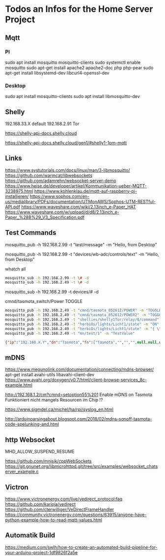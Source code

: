 # Todos an Infos for the Home Server Project

## Mqtt

### PI

sudo apt install mosquitto mosquitto-clients
sudo systemctl enable mosquitto
sudo apt-get install apache2 apache2-doc php php-pear
sudo apt-get install libsystemd-dev libcurl4-openssl-dev

### Desktop

sudo apt install mosquitto-clients
sudo apt install libmosquitto-dev

## Shelly

192.168.33.X default
192.168.2.91 Tor

https://shelly-api-docs.shelly.cloud

https://shelly-api-docs.shelly.cloud/gen1/#shelly1-1pm-mqtt

## Links

https://www.systutorials.com/docs/linux/man/3-libmosquitto/
https://github.com/warmcat/libwebsockets
https://github.com/adamrehn/websocket-server-demo
https://www.heise.de/developer/artikel/Kommunikation-ueber-MQTT-3238975.html
https://www.kohlenklau.de/mqtt-auf-raspberry-pi-installieren/
https://www.sophos.com/en-us/medialibrary/PDFs/documentation/UTMonAWS/Sophos-UTM-RESTful-API.pdf
https://www.waveshare.com/wiki/2.13inch_e-Paper_HAT
https://www.waveshare.com/w/upload/d/d8/2.13inch_e-Paper_%28B%29_V3_Specification.pdf

## Test Commands

mosquitto_pub -h 192.168.2.99 -t "test/message" -m "Hello, from Desktop"

mosquitto_pub -h 192.168.2.99 -t "devices/wb-adc/controls/text" -m "Hello, from Desktop"

whatch all

```bash
mosquitto_sub -h 192.168.2.99 -t \# -d
mosquitto_sub -h 192.168.2.49 -t \# -d
```

mosquitto_sub -h 192.168.2.99 -t devices/# -d

cmnd/tasmota_switch/Power TOGGLE

```bash
mosquitto_pub -h 192.168.2.49 -t "cmnd/tasmota_852612/POWER" -m "TOGGLE"
mosquitto_pub -h 192.168.2.49 -t "cmnd/tasmota_852612/POWER2" -m "TOGGLE" or ON / OFF
mosquitto_pub -h 192.168.2.49 -t "shellies/shelly1Tor/relay/0/command" -m "toggle" or on / off
mosquitto_pub -h 192.168.2.49 -t "herbiOs/lights/Licht1/state" -m "ON"
mosquitto_pub -h 192.168.2.49 -t "herbiOs/lights/Licht1/state" -m "{ \"state\" : \"ON\", \"brightness\" : 125}"
mosquitto_pub -h 192.168.2.49 -t "mn/test/1" -m "TestValue"
```

```Json
{"ip":"192.168.X.Y","dn":"Tasmota","fn":["Tasmota","","","",null,null,null,null],"hn":"tasmota-852612-1554","mac":"84CCA8852612","md":"4CH Relay","ty":0,"if":0,"ofln":"Offline","onln":"Online","state":["OFF","ON","TOGGLE","HOLD"],"sw":"10.0.0","t":"tasmota_852612","ft":"%prefix%/%topic%/","tp":["cmnd","stat","tele"],"rl":[1,1,1,1,0,0,0,0],"swc":[-1,-1,-1,-1,-1,-1,-1,-1],"swn":[null,null,null,null,null,null,null,null],"btn":[0,0,0,0,0,0,0,0],"so":{"4":0,"11":0,"13":0,"17":0,"20":0,"30":0,"68":0,"73":0,"82":0,"114":0,"117":0},"lk":0,"lt_st":0,"sho":[0,0,0,0],"ver":1}
```

## mDNS

https://www.megunolink.com/documentation/connecting/mdns-browser/
apt-get install avahi-utils
libavahi-client-dev
https://www.avahi.org/doxygen/v0.7/html/client-browse-services_8c-example.html

http://192.168.1.2/cm?cmnd=setoption55%201 Enable mDNS on Tasmota
Funktioniert nicht mangels Resourcen im Chip !?

https://www.sigmdel.ca/michel/ha/rpi/syslog_en.html

http://arduinoarsingabout.blogspot.com/2018/02/mdns-sonoff-tasmota-code-spelunking-and.html

## http  Websocket

MHD_ALLOW_SUSPEND_RESUME

https://github.com/mnisjk/cppWebSockets
https://git.gnunet.org/libmicrohttpd.git/tree/src/examples/websocket_chatserver_example.c

## Victron

https://www.victronenergy.com/live/vedirect_protocol:faq
https://github.com/karioja/vedirect
https://github.com/cterwilliger/VeDirectFrameHandler
https://community.victronenergy.com/questions/63915/anyone-have-python-example-how-to-read-mqtt-values.html

## Automatik Build
https://medium.com/swlh/how-to-create-an-automated-build-pipeline-for-your-arduino-project-1df9826f2a5e

